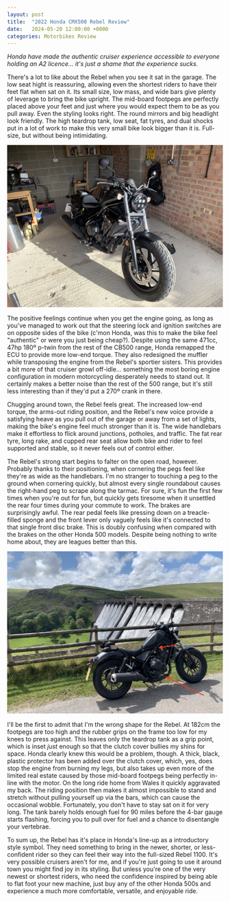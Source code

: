 ```yaml
---
layout: post
title:  "2022 Honda CMX500 Rebel Review"
date:   2024-05-20 12:00:00 +0000
categories: Motorbikes Review
---
```


*Honda have made the authentic cruiser experience accessible to everyone holding an A2 licence... it's just a shame that the experience sucks.*

There's a lot to like about the Rebel when you see it sat in the garage. The low seat hight is reassuring, allowing even the shortest riders to have their feet flat when sat on it. Its small size, low mass, and wide bars give plenty of leverage to bring the bike upright. The mid-board footpegs are perfectly placed above your feet and just where you would expect them to be as you pull away. Even the styling looks right. The round mirrors and big headlight look friendly. The high teardrop tank, low seat, fat tyres, and dual shocks put in a lot of work to make this very small bike look bigger than it is. Full-size, but without being intimidating. 

![garage photo](/images/IMG_4431.jpeg)

The positive feelings continue when you get the engine going, as long as you've managed to work out that the steering lock and ignition switches are on opposite sides of the bike (c'mon Honda, was this to make the bike feel "authentic" or were you just being cheap?). Despite using the same 471cc, 47hp 180º p-twin from the rest of the CB500 range, Honda remapped the ECU to provide more low-end torque.  They also redesigned the muffler while transposing the engine from the Rebel's sportier sisters. This provides a bit more of that cruiser growl off-idle... something the most boring engine configuration in modern motorcycling desperately needs to stand out. It certainly makes a better noise than the rest of the 500 range, but it's still less interesting than if they'd put a 270º crank in there. 

Chugging around town, the Rebel feels great. The increased low-end torque, the arms-out riding position, and the Rebel's new voice provide a satisfying heave as you pull out of the garage or away from a set of lights, making the bike's engine feel much stronger than it is. The wide handlebars make it effortless to flick around junctions, potholes, and traffic. The fat rear tyre, long rake, and cupped rear seat allow both bike and rider to feel supported and stable, so it never feels out of control either. 

The Rebel's strong start begins to falter on the open road, however. Probably thanks to their positioning, when cornering the pegs feel like they're as wide as the handlebars. I'm no stranger to touching a peg to the ground when cornering quickly, but almost every single roundabout causes the right-hand peg to scrape along the tarmac. For sure, it's fun the first few times when you're out for fun, but quickly gets tiresome when it unsettled the rear four times during your commute to work. The brakes are surprisingly awful. The rear pedal feels like pressing down on a treacle-filled sponge and the front lever only vaguely feels like it's connected to that single front disc brake. This is doubly confusing when compared with the brakes on the other Honda 500 models. Despite being nothing to write home about, they are leagues better than this. 

![wales photo](/images/IMG_4436.jpeg)

I'll be the first to admit that I'm the wrong shape for the Rebel. At 182cm the footpegs are too high and the rubber grips on the frame too low for my knees to press against. This leaves only the teardrop tank as a grip point, which is inset *just* enough so that the clutch cover bullies my shins for space. Honda clearly knew this would be a problem, though. A thick, black, plastic protector has been added over the clutch cover, which, yes, does stop the engine from burning my legs, but also takes up even more of the limited real estate caused by those mid-board footpegs being perfectly in-line with the motor. On the long ride home from Wales it quickly aggravated my back. The riding position then makes it almost impossible to stand and stretch without pulling yourself up via the bars, which can cause the occasional wobble. Fortunately, you don't have to stay sat on it for very long. The tank barely holds enough fuel for 90 miles before the 4-bar gauge starts flashing, forcing you to pull over for fuel and a chance to disentangle your vertebrae.

To sum up, the Rebel has it's place in Honda's line-up as a introductory style symbol. They need something to bring in the newer, shorter, or less-confident rider so they can feel their way into the full-sized Rebel 1100. It's very possible cruisers aren't for me, and if you're just going to use it around town you might find joy in its styling. But unless you're one of the very newest or shortest riders, who need the confidence inspired by being able to flat foot your new machine, just buy any of the other Honda 500s and experience a much more comfortable, versatile, and enjoyable ride.
